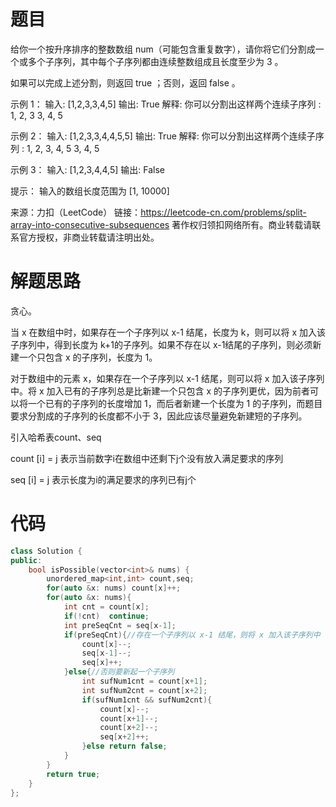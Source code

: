 # 题目

给你一个按升序排序的整数数组 num（可能包含重复数字），请你将它们分割成一个或多个子序列，其中每个子序列都由连续整数组成且长度至少为 3 。

如果可以完成上述分割，则返回 true ；否则，返回 false 。

 

示例 1：
输入: [1,2,3,3,4,5]
输出: True
解释:
你可以分割出这样两个连续子序列 : 
1, 2, 3
3, 4, 5

示例 2：
输入: [1,2,3,3,4,4,5,5]
输出: True
解释:
你可以分割出这样两个连续子序列 : 
1, 2, 3, 4, 5
3, 4, 5

示例 3：
输入: [1,2,3,4,4,5]
输出: False

提示：
输入的数组长度范围为 [1, 10000]

来源：力扣（LeetCode）
链接：https://leetcode-cn.com/problems/split-array-into-consecutive-subsequences
著作权归领扣网络所有。商业转载请联系官方授权，非商业转载请注明出处。

# 解题思路

贪心。

当 x 在数组中时，如果存在一个子序列以 x-1 结尾，长度为 k，则可以将 x 加入该子序列中，得到长度为 k+1的子序列。如果不存在以 x-1结尾的子序列，则必须新建一个只包含 x 的子序列，长度为 1。

对于数组中的元素 x，如果存在一个子序列以 x-1 结尾，则可以将 x 加入该子序列中。将 x 加入已有的子序列总是比新建一个只包含 x 的子序列更优，因为前者可以将一个已有的子序列的长度增加 1，而后者新建一个长度为 1 的子序列，而题目要求分割成的子序列的长度都不小于 3，因此应该尽量避免新建短的子序列。

引入哈希表count、seq

count [i] = j 表示当前数字i在数组中还剩下j个没有放入满足要求的序列

seq [i] = j 表示长度为i的满足要求的序列已有j个

# 代码

```c++
class Solution {
public:
    bool isPossible(vector<int>& nums) {
        unordered_map<int,int> count,seq;
        for(auto &x: nums) count[x]++;
        for(auto &x: nums){
            int cnt = count[x];
            if(!cnt)  continue;
            int preSeqCnt = seq[x-1]; 
            if(preSeqCnt){//存在一个子序列以 x-1 结尾，则将 x 加入该子序列中
                count[x]--;
                seq[x-1]--;
                seq[x]++;
            }else{//否则要新起一个子序列
                int sufNum1cnt = count[x+1];
                int sufNum2cnt = count[x+2];
                if(sufNum1cnt && sufNum2cnt){
                    count[x]--;
                    count[x+1]--;
                    count[x+2]--;
                    seq[x+2]++;
                }else return false;
            }
        }
        return true;
    }
};
```

